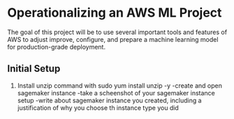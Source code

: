 # Operationalizing an AWS ML Project

The goal of this project will be to use several important tools and features of AWS to adjust improve, configure, and prepare a machine learning model for production-grade deployment.

## Initial Setup
1. Install unzip command with sudo yum install unzip -y
-create and open sagemaker instance
-take a scheenshot of your sagemaker instance setup
-write about sagemaker instance you created, including a justification of why you choose th instance type you did


